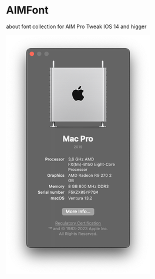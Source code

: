 # AIMFont
about font collection for AIM Pro Tweak IOS 14 and higger

![alt text](
https://github.com/cupecups/binAMD-FX/blob/c198d1c31083b7741350dcf04ebe9f87355af614/Screenshot%202023-01-29%20at%2016.24.12.png)
